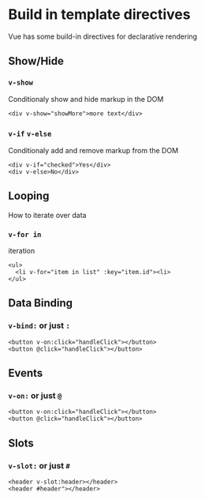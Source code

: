 # Build in template directives

Vue has some build-in directives for declarative rendering

## Show/Hide

### `v-show`

Conditionaly show and hide markup in the DOM

```vue
<div v-show="showMore">more text</div>
```

### `v-if` `v-else`

Conditionaly add and remove markup from the DOM

```vue
<div v-if="checked">Yes</div>
<div v-else>No</div>
```

## Looping

How to iterate over data

### `v-for in`

iteration

```vue
<ul>
  <li v-for="item in list" :key="item.id"><li>
</ul>
```

## Data Binding

### `v-bind:` or just `:`

```vue
<button v-on:click="handleClick"></button>
<button @click="handleClick"></button>
```

## Events

### `v-on:` or just `@`

```vue
<button v-on:click="handleClick"></button>
<button @click="handleClick"></button>
```


## Slots

### `v-slot:` or just `#`

```vue
<header v-slot:header></header>
<header #header"></header>
```